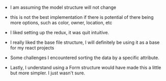 - I am assuming the model structure will not change

- this is not the best implementation if there is potential of there being more options, such as color, owner, location, etc

- I liked setting up the redux, it was quit intuitive.

- I really liked the base file structure, I will definitely be using it as a base for my react projects

- Some challenges I encountered sorting the data by a specific attribute.

- Lastly, I understand using a Form structure would have made this a little but more simpler. I just wasn't sure.
